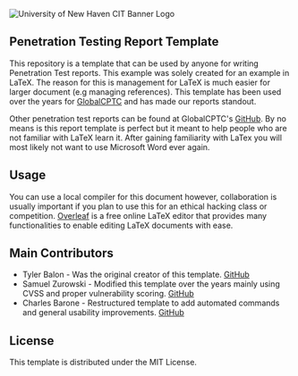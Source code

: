 ![University of New Haven CIT Banner Logo](https://hack.newhaven.edu/images/unh_logo_banner.png)

## Penetration Testing Report Template 

This repository is a template that can be used by anyone for writing Penetration Test reports. This example was solely created for an example in LaTeX. The reason for this is management for LaTeX is much easier for larger document (e.g managing references). This template has been used over the years for [GlobalCPTC](https://cp.tc/) and has made our reports standout.

Other penetration test reports can be found at GlobalCPTC's [GitHub](https://github.com/nationalcptc/report_examples). By no means is this report template is perfect but it meant to help people who are not familiar with LaTeX learn it. After gaining familiarity with LaTex you will most likely not want to use Microsoft Word ever again. 

## Usage
You can use a local compiler for this document however, collaboration is usually important if you plan to use this for an ethical hacking class or competition. [Overleaf](https://www.overleaf.com) is a free online LaTeX editor that provides many functionalities to enable editing LaTeX documents with ease.

## Main Contributors 
- Tyler Balon - Was the original creator of this template. [GitHub](https://github.com/tjbalon)
- Samuel Zurowski - Modified this template over the years mainly using CVSS and proper vulnerability scoring. [GitHub](https://github.com/samuelzurowski)
- Charles Barone - Restructured template to add automated commands and general usability improvements. [GitHub](https://github.com/CharlesBarone)

## License
This template is distributed under the MIT License.